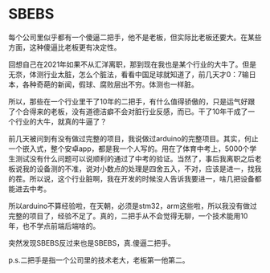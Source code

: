 # SBEBS

每个公司里似乎都有一个傻逼二把手，他不是老板，但实际比老板还要大。在某些方面，这种傻逼比老板更有决定性。

回想自己在2021年如果不从汇洋离职，那到现在我也是某个行业的大牛了。但是无奈，体测行业太脏，怎么个脏法，看看中国足球就知道了，前几天才0：7输日本，各种奇葩的新闻，假球、腐败层出不穷。体测也一样脏。

所以，那些在一个行业里干了10年的二把手，有什么值得骄傲的，只是运气好跟了个合得来的老板，没有道德洁癖不会对脏行业反感，而已。干了10年干成了一个行业的大牛，就真的牛逼了？

前几天被问到有没有做过完整的项目，我说做过arduino的完整项目。其实，何止一个嵌入式，整个安卓app，都是我一个人写的。用在了体育中考上，5000个学生测试没有什么问题可以说顺利的通过了中考的验证。当然了，事后我离职之后老板说我的设备测的不准，说对小数点的处理是四舍五入，不对，应该是进一，找我的茬。所以说，这个行业脏啊，我在开发的时候没人告诉我要进一，啥几把设备都能进去中考。

所以arduino不算经验啦，在天朝，必须是stm32，arm这些啦，所以我没有做过完整的项目了，经验不足了。真的，二把手从不会觉得无聊，一个技术能用10年，也不学点前端后端啥的。

突然发现SBEBS反过来也是SBEBS，真.傻逼二把手。

p.s.二把手是指一个公司里的技术老大，老板第一他第二。